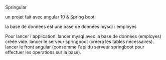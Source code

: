 Springular 

un projet fait avec angular 10 & Spring boot 

la base de données est une base de données mysql : employes

Pour lancer l'application: 
    lancer mysql avec la base de données (employes) créée vide. 
    lancer le serveur springboot (créera les tables nécessaires).
    lancer le front angular (consomme l'api du serveur springboot pour effectuer les operations sur la base). 
